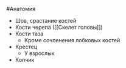 #Анатомия 
* Шов, срастание костей
* Кости черепа ([[Скелет головы]])
* Кости таза
	* Кроме сочленения лобковых костей
* Крестец
	* У взрослых
* Копчик